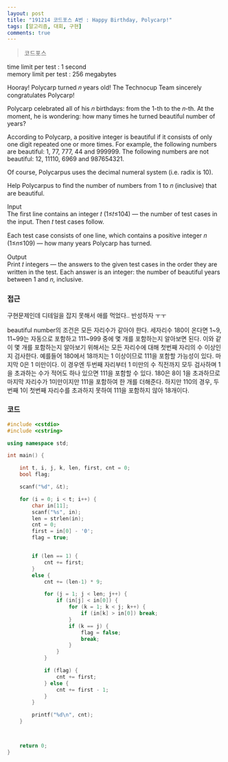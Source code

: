 ```yaml
---
layout: post
title: "191214 코드포스 A번 : Happy Birthday, Polycarp!"
tags: [알고리즘, 대회, 구현]
comments: true
---
```


> 코드포스  

time limit per test : 1 second  
memory limit per test : 256 megabytes  

Hooray! Polycarp turned 𝑛 years old! The Technocup Team sincerely congratulates Polycarp!  

Polycarp celebrated all of his 𝑛 birthdays: from the 1-th to the 𝑛-th. At the moment, he is wondering: how many times he turned beautiful number of years?  

According to Polycarp, a positive integer is beautiful if it consists of only one digit repeated one or more times. For example, the following numbers are beautiful: 1, 77, 777, 44 and 999999. The following numbers are not beautiful: 12, 11110, 6969 and 987654321.  

Of course, Polycarpus uses the decimal numeral system (i.e. radix is 10).  

Help Polycarpus to find the number of numbers from 1 to 𝑛 (inclusive) that are beautiful.  

Input  
The first line contains an integer 𝑡 (1≤𝑡≤104) — the number of test cases in the input. Then 𝑡 test cases follow.  

Each test case consists of one line, which contains a positive integer 𝑛 (1≤𝑛≤109) — how many years Polycarp has turned.  

Output  
Print 𝑡 integers — the answers to the given test cases in the order they are written in the test. Each answer is an integer: the number of beautiful years between 1 and 𝑛, inclusive.  

### 접근  
구현문제인데 디테일을 잡지 못해서 애를 먹었다.. 반성하자 ㅜㅜ  

beautiful number의 조건은 모든 자리수가 같아야 한다. 세자리수 180이 온다면 1~9, 11~99는 자동으로 포함하고 111~999 중에 몇 개를 포함하는지 알아보면 된다. 이와 같이 몇 개를 포함하는지 알아보기 위해서는 모든 자리수에 대해 첫번째 자리의 수 이상인지 검사한다. 예를들어 180에서 18까지는 1 이상이므로 111을 포함할 가능성이 있다. 마지막 0은 1 미만이다. 이 경우엔 두번째 자리부터 1 미만의 수 직전까지 모두 검사하며 1을 초과하는 수가 적어도 하나 있으면 111을 포함할 수 있다. 180은 8이 1을 초과하므로 마지막 자리수가 1미만이지만 111을 포함하여 한 개를 더해준다. 하지만 110의 경우, 두번째 1이 첫번째 자리수를 초과하지 못하여 111을 포함하지 않아 18개이다.  

### 코드  
~~~c++
#include <cstdio>
#include <cstring>

using namespace std;

int main() {

    int t, i, j, k, len, first, cnt = 0;
    bool flag;

    scanf("%d", &t);

    for (i = 0; i < t; i++) {
        char in[11];
        scanf("%s", in);
        len = strlen(in);
        cnt = 0;
        first = in[0] - '0';
        flag = true;


        if (len == 1) {
            cnt += first;
        }
        else {
            cnt += (len-1) * 9;

            for (j = 1; j < len; j++) {
                if (in[j] < in[0]) {
                    for (k = 1; k < j; k++) {
                        if (in[k] > in[0]) break;
                    }
                    if (k == j) {
                        flag = false;
                        break;
                    }
                }
            }

            if (flag) {
                cnt += first;
            } else {
                cnt += first - 1;
            }
        }

        printf("%d\n", cnt);
    }



    return 0;
}
~~~